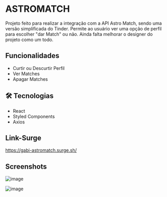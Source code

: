
# ASTROMATCH

Projeto feito para realizar a integração com a API Astro Match, sendo uma versão simplificada do Tinder. Permite ao usuário ver uma opção de perfil para escolher "dar Match" ou não. Ainda falta melhorar o designer do projeto como um todo.


## Funcionalidades

* Curtir ou Descurtir Perfil
* Ver Matches
* Apagar Matches


## 🛠 Tecnologias


* React
* Styled Components
* Axios

## Link-Surge


https://gabi-astromatch.surge.sh/

## Screenshots

![image](https://user-images.githubusercontent.com/98039897/173261617-f0fbeb0b-0974-434d-afe5-72dd8a675d8c.png)

![image](https://user-images.githubusercontent.com/98039897/173261728-de08a798-00a4-46bf-9b0b-bc02f3a025bd.png)


